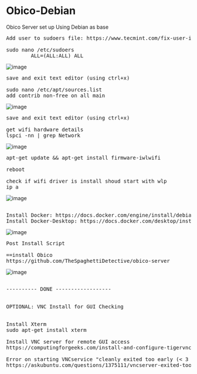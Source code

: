 # Obico-Debian
Obico Server set up Using Debian as base

<pre>
Add user to sudoers file: https://www.tecmint.com/fix-user-is-not-in-the-sudoers-file-the-incident-will-be-reported-ubuntu/

sudo nano /etc/sudoers
<user>        ALL=(ALL:ALL) ALL
</pre>
![image](https://github.com/coolikot/Obico-Debian/assets/85612975/8ea26f20-8b3d-49ba-a4f0-75590bfd2234)
<pre>
save and exit text editor (using ctrl+x)

sudo nano /etc/apt/sources.list
add contrib non-free on all main
</pre>
![image](https://github.com/coolikot/Obico-Debian/assets/85612975/84a68230-aee6-4d46-9c69-7a177c0550dc)
<pre>
save and exit text editor (using ctrl+x)

get wifi hardware details 
lspci -nn | grep Network
</pre>
![image](https://github.com/coolikot/Obico-Debian/assets/85612975/ee3d1470-5c53-45d5-8960-9e8891f84b4d)
<pre>
apt-get update && apt-get install firmware-iwlwifi

reboot

check if wifi driver is install shoud start with wlp
ip a
</pre>
![image](https://github.com/coolikot/Obico-Debian/assets/85612975/beb1b882-b2ca-4fc0-be0b-dc0ba087a557)
<pre>

Install Docker: https://docs.docker.com/engine/install/debian/#set-up-the-repository
Install Docker-Desktop: https://docs.docker.com/desktop/install/debian/
</pre>
![image](https://github.com/coolikot/Obico-Debian/assets/85612975/0c49823d-84e2-402d-b4a5-cc0b00a2aee0)
<pre>
Post Install Script

==install Obico
https://github.com/TheSpaghettiDetective/obico-server
</pre>
![image](https://github.com/coolikot/Obico-Debian/assets/85612975/475ed7f1-8b1b-4cda-b42f-53372274c461)
<pre>

---------- DONE ------------------


OPTIONAL: VNC Install for GUI Checking


Install Xterm
sudo apt-get install xterm

Install VNC server for remote GUI access 
https://computingforgeeks.com/install-and-configure-tigervnc-vnc-server-on-debian/

Error on starting VNCservice "cleanly exited too early (< 3 seconds)!"
https://askubuntu.com/questions/1375111/vncserver-exited-too-early

</pre>
